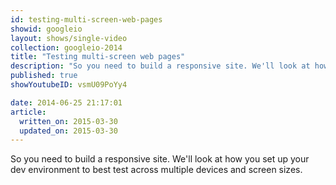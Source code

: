 ```yaml
---
id: testing-multi-screen-web-pages
showid: googleio
layout: shows/single-video
collection: googleio-2014
title: "Testing multi-screen web pages"
description: "So you need to build a responsive site. We'll look at how you set up your dev environment to best test across multiple devices and screen sizes."
published: true
showYoutubeID: vsmU09PoYy4

date: 2014-06-25 21:17:01
article:
  written_on: 2015-03-30
  updated_on: 2015-03-30
---
```


So you need to build a responsive site. We'll look at how you set up your dev environment to best test across multiple devices and screen sizes.
